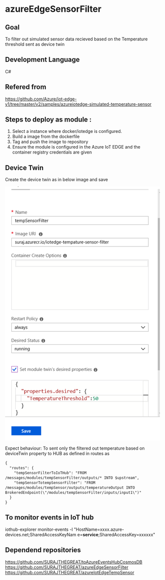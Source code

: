 # azureEdgeSensorFilter



 ## Goal
To filter out simulated sensor data recieved based on the Temperature threshold sent as device twin
## Development Language 
 C#
## Refered from 

https://github.com/Azure/iot-edge-v1/tree/master/v2/samples/azureiotedge-simulated-temperature-sensor

## Steps to deploy as module :
1. Select a instance where docker/iotedge is configured.
2. Build a image from the dockerfile
3. Tag and push the image to repository
4. Ensure the module is configured in the Azure IoT EDGE and the container registry credentials are given

## Device Twin 

Create the device twin as in below image and save

![Device Twin](DeviceTwin.PNG)

Expect behaviour:
To sent only the filtered out temperature based on deviceTwin property to HUB
as defined in routes as 

```
{
  "routes": {
    "tempSensorFilterToIoTHub": "FROM /messages/modules/tempSensorFilter/outputs/* INTO $upstream",
    "tempSensorTotempSensorFilter": "FROM /messages/modules/tempSensor/outputs/temperatureOutput INTO BrokeredEndpoint(\"/modules/tempSensorFilter/inputs/input1\")"
  }
}
```

## To monitor events in IoT hub

iothub-explorer monitor-events -l "HostName=xxxx.azure-devices.net;SharedAccessKeyNam
e=**service**;SharedAccessKey=xxxxxx"

## Dependend repositories

https://github.com/SURAJTHEGREAT/toAzureEventsHubCosmosDB
https://github.com/SURAJTHEGREAT/azureEdgeSensorFilter
https://github.com/SURAJTHEGREAT/azureIotEdgeTempSensor






